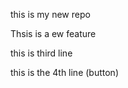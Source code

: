this is my new repo
<p> Thsis is a ew feature </p>
<p> this is third line </p>
<p> this is the 4th line (button)</p>